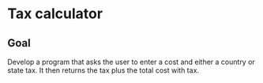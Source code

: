 # Tax calculator

## Goal

Develop a program that asks the user to enter a cost and either a country or state tax. It then returns the tax plus the total cost with tax.
